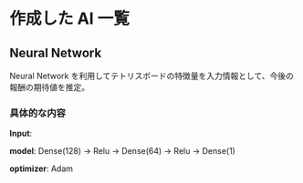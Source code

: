 # 作成した AI 一覧

## Neural Network

Neural Network を利用してテトリスボードの特徴量を入力情報として、今後の報酬の期待値を推定。

### 具体的な内容

**Input**: 

**model**: Dense(128) -> Relu -> Dense(64) -> Relu -> Dense(1)

**optimizer**: Adam

